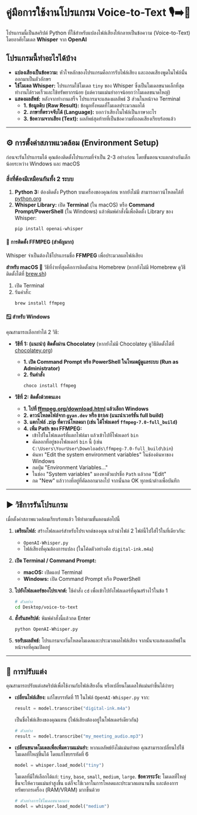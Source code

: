 
# คู่มือการใช้งานโปรแกรม Voice-to-Text 🎙️➡️📝

โปรแกรมนี้เป็นสคริปต์ Python ที่ใช้สำหรับแปลงไฟล์เสียงให้กลายเป็นข้อความ (Voice-to-Text) โดยอาศัยโมเดล **Whisper** จาก **OpenAI**

## โปรแกรมนี้ทำอะไรได้บ้าง

* **แปลงเสียงเป็นข้อความ:** หัวใจหลักของโปรแกรมคือการรับไฟล์เสียง และถอดเสียงพูดในไฟล์นั้นออกมาเป็นตัวอักษร
* **ใช้โมเดล Whisper:** โปรแกรมใช้โมเดล `tiny` ของ Whisper ซึ่งเป็นโมเดลขนาดเล็กที่สุด ทำงานได้รวดเร็วและใช้ทรัพยากรน้อย (แต่ความแม่นยำอาจน้อยกว่าโมเดลขนาดใหญ่)
* **แสดงผลลัพธ์:** หลังจากทำงานเสร็จ โปรแกรมจะแสดงผลลัพธ์ 3 ส่วนในหน้าจอ Terminal
  *  **1. ข้อมูลดิบ (Raw Result):** ข้อมูลทั้งหมดที่โมเดลประมวลผลได้
  *  **2. ภาษาที่ตรวจจับได้ (Language):** บอกว่าเสียงในไฟล์เป็นภาษาอะไร
  *  **3. ข้อความจากเสียง (Text):** ผลลัพธ์สุดท้ายที่เป็นข้อความที่ถอดเสียงเรียบร้อยแล้ว

-----

## ⚙️ การตั้งค่าสภาพแวดล้อม (Environment Setup)

ก่อนจะรันโปรแกรมได้ คุณต้องติดตั้งโปรแกรมที่จำเป็น 2-3 อย่างก่อน โดยขั้นตอนจะแตกต่างกันเล็กน้อยระหว่าง Windows และ macOS

### สิ่งที่ต้องมีเหมือนกันทั้ง 2 ระบบ

1.  **Python 3:** ต้องติดตั้ง Python บนเครื่องของคุณก่อน หากยังไม่มี สามารถดาวน์โหลดได้ที่ [python.org](https://www.python.org/downloads/)
2.  **Whisper Library:** เปิด **Terminal** (ใน macOS) หรือ **Command Prompt/PowerShell** (ใน Windows) แล้วพิมพ์คำสั่งนี้เพื่อติดตั้ง Library ของ Whisper:
    ```bash
    pip install openai-whisper
    ```

#### 🛑 การติดตั้ง FFMPEG (สำคัญมาก)

Whisper จำเป็นต้องใช้โปรแกรมชื่อ **FFMPEG** เพื่อประมวลผลไฟล์เสียง

**สำหรับ macOS 🍏**
วิธีที่ง่ายที่สุดคือการติดตั้งผ่าน Homebrew (หากยังไม่มี Homebrew ดูวิธีติดตั้งได้ที่ [brew.sh](https://brew.sh/))

1.  เปิด Terminal
2.  รันคำสั่ง:
    ```bash
    brew install ffmpeg
    ```

#### 🪟 สำหรับ Windows
คุณสามารถเลือกทำได้ 2 วิธี:

  * **วิธีที่ 1: (แนะนำ) ติดตั้งผ่าน Chocolatey**
    (หากยังไม่มี Chocolatey ดูวิธีติดตั้งได้ที่ [chocolatey.org](https://chocolatey.org/install))

    * **1. เปิด Command Prompt หรือ PowerShell ในโหมดผู้ดูแลระบบ (Run as Administrator)**
    * **2. รันคำสั่ง**
        ```bash
        choco install ffmpeg
        ```

  * **วิธีที่ 2: ติดตั้งด้วยตนเอง**

    * **1. ไปที่ [ffmpeg.org/download.html](https://ffmpeg.org/download.html) แล้วเลือก Windows**
    * **2. ดาวน์โหลดไฟล์จาก `gyan.dev` หรือ `BtbN` (แนะนำเวอร์ชัน full build)**
    * **3. แตกไฟล์ .zip ที่ดาวน์โหลดมา (เช่น ได้โฟลเดอร์ `ffmpeg-7.0-full_build`)**
    * **4. เพิ่ม Path ของ FFMPEG:**
      * เข้าไปในโฟลเดอร์ที่แตกไฟล์มา แล้วเข้าไปที่โฟลเดอร์ `bin`
      * คัดลอกที่อยู่ของโฟลเดอร์ `bin` นี้ (เช่น `C:\Users\YourUser\Downloads\ffmpeg-7.0-full_build\bin`)
      * ค้นหา "Edit the system environment variables" ในช่องค้นหาของ Windows
      * กดปุ่ม "Environment Variables..."
      * ในช่อง "System variables" มองหาตัวแปรชื่อ `Path` แล้วกด "Edit"
      * กด "New" แล้ววางที่อยู่ที่คัดลอกมาลงไป จากนั้นกด OK ทุกหน้าต่างเพื่อบันทึก

-----

## ▶️ วิธีการรันโปรแกรม

เมื่อตั้งค่าสภาพแวดล้อมเรียบร้อยแล้ว ให้ทำตามขั้นตอนต่อไปนี้

1.  **เตรียมไฟล์:** สร้างโฟลเดอร์สำหรับโปรเจกต์ของคุณ แล้วนำไฟล์ 2 ไฟล์นี้ไปใส่ไว้ในที่เดียวกัน:

      * `OpenAI-Whisper.py`
      * ไฟล์เสียงที่คุณต้องการแปลง (ในโค้ดตัวอย่างคือ `digital-ink.m4a`)

2.  **เปิด Terminal / Command Prompt:**

      * **macOS:** เปิดแอป Terminal
      * **Windows:** เปิด Command Prompt หรือ PowerShell

3.  **ไปยังโฟลเดอร์ของโปรเจกต์:** ใช้คำสั่ง `cd` เพื่อเข้าไปยังโฟลเดอร์ที่คุณสร้างไว้ในข้อ 1

    ```bash
    # ตัวอย่าง
    cd Desktop/voice-to-text
    ```

4.  **สั่งรันสคริปต์:** พิมพ์คำสั่งนี้แล้วกด Enter

    ```bash
    python OpenAI-Whisper.py
    ```

5.  **รอรับผลลัพธ์:** โปรแกรมจะเริ่มโหลดโมเดลและประมวลผลไฟล์เสียง จากนั้นจะแสดงผลลัพธ์ในหน้าจอที่คุณเปิดอยู่

-----

## 🎨 การปรับแต่ง

คุณสามารถปรับแต่งสคริปต์เพื่อใช้งานกับไฟล์เสียงอื่น หรือเปลี่ยนโมเดลให้แม่นยำขึ้นได้ง่ายๆ

  * **เปลี่ยนไฟล์เสียง:**
    แก้ไขบรรทัดที่ 11 ในไฟล์ `OpenAI-Whisper.py` จาก:

    ```python
    result = model.transcribe("digital-ink.m4a") 
    ```

    เป็นชื่อไฟล์เสียงของคุณแทน (ไฟล์เสียงต้องอยู่ในโฟลเดอร์เดียวกัน)

    ```python
    # ตัวอย่าง
    result = model.transcribe("my_meeting_audio.mp3") 
    ```

  * **เปลี่ยนขนาดโมเดลเพื่อเพิ่มความแม่นยำ:**
    หากผลลัพธ์ยังไม่แม่นยำพอ คุณสามารถเปลี่ยนไปใช้โมเดลที่ใหญ่ขึ้นได้ โดยแก้ไขบรรทัดที่ 6

    ```python
    model = whisper.load_model("tiny")  
    ```

    โมเดลที่มีให้เลือกได้แก่: `tiny`, `base`, `small`, `medium`, `large`.
    **ข้อควรระวัง:** โมเดลที่ใหญ่ขึ้นจะให้ความแม่นยำสูงขึ้น แต่ก็จะใช้เวลาในการโหลดและประมวลผลนานขึ้น และต้องการทรัพยากรเครื่อง (RAM/VRAM) มากขึ้นด้วย

    ```python
    # ตัวอย่างการใช้โมเดลขนาดกลาง
    model = whisper.load_model("medium")
    ```
